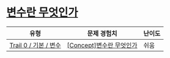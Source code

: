 # [변수란 무엇인가](https://www.codetree.ai/trails/complete/curated-cards/nl-pre-type-variable-overview)

|유형|문제 경험치|난이도|
|---|---|---|
|[Trail 0 / 기본 / 변수](https://www.codetree.ai/trail-info/codetree-101/)|[[Concept]변수란 무엇인가](https://www.codetree.ai/trails/complete/curated-cards/nl-pre-type-variable-overview/)|쉬움|

